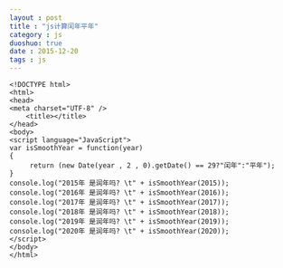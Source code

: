 ```yaml
---
layout : post
title : "js计算闰年平年"
category : js
duoshuo: true
date : 2015-12-20
tags : js
---
```






	<!DOCTYPE html>
	<html>
	<head>
	<meta charset="UTF-8" />
		<title></title>
	</head>
	<body>
	<script language="JavaScript">
	var isSmoothYear = function(year)
	{
	     return (new Date(year , 2 , 0).getDate() == 29?"闰年":"平年");
	}
	console.log("2015年 是润年吗? \t" + isSmoothYear(2015));
	console.log("2016年 是润年吗? \t" + isSmoothYear(2016));
	console.log("2017年 是润年吗? \t" + isSmoothYear(2017));
	console.log("2018年 是润年吗? \t" + isSmoothYear(2018));
	console.log("2019年 是润年吗? \t" + isSmoothYear(2019));
	console.log("2020年 是润年吗? \t" + isSmoothYear(2020));
	</script>
	</body>
	</html>